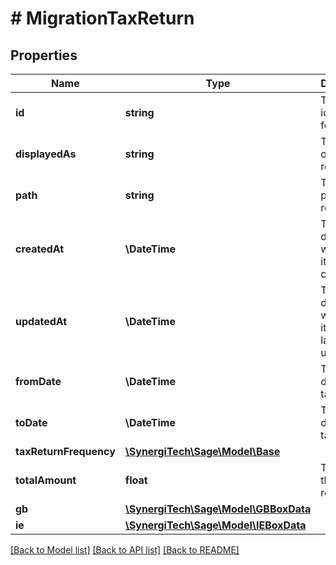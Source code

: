 # # MigrationTaxReturn

## Properties

Name | Type | Description | Notes
------------ | ------------- | ------------- | -------------
**id** | **string** | The unique identifier for the item | [optional]
**displayedAs** | **string** | The name of the resource | [optional]
**path** | **string** | The API path for the resource | [optional]
**createdAt** | **\DateTime** | The datetime when the item was created | [optional]
**updatedAt** | **\DateTime** | The datetime when the item was last updated | [optional]
**fromDate** | **\DateTime** | The start date of the tax return | [optional]
**toDate** | **\DateTime** | The end date of the tax return | [optional]
**taxReturnFrequency** | [**\SynergiTech\Sage\Model\Base**](Base.md) |  | [optional]
**totalAmount** | **float** | The total of the tax return | [optional]
**gb** | [**\SynergiTech\Sage\Model\GBBoxData**](GBBoxData.md) |  | [optional]
**ie** | [**\SynergiTech\Sage\Model\IEBoxData**](IEBoxData.md) |  | [optional]

[[Back to Model list]](../../README.md#models) [[Back to API list]](../../README.md#endpoints) [[Back to README]](../../README.md)
